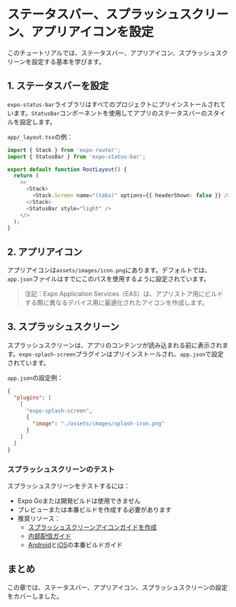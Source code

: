 # ステータスバー、スプラッシュスクリーン、アプリアイコンを設定

このチュートリアルでは、ステータスバー、アプリアイコン、スプラッシュスクリーンを設定する基本を学びます。

## 1. ステータスバーを設定

`expo-status-bar`ライブラリはすべてのプロジェクトにプリインストールされています。`StatusBar`コンポーネントを使用してアプリのステータスバーのスタイルを設定します。

`app/_layout.tsx`の例：

```typescript
import { Stack } from 'expo-router';
import { StatusBar } from 'expo-status-bar';

export default function RootLayout() {
  return (
    <>
      <Stack>
        <Stack.Screen name="(tabs)" options={{ headerShown: false }} />
      </Stack>
      <StatusBar style="light" />
    </>
  );
}
```

## 2. アプリアイコン

アプリアイコンは`assets/images/icon.png`にあります。デフォルトでは、`app.json`ファイルはすでにこのパスを使用するように設定されています。

> 注記：Expo Application Services（EAS）は、アプリストア用にビルドする際に異なるデバイス用に最適化されたアイコンを作成します。

## 3. スプラッシュスクリーン

スプラッシュスクリーンは、アプリのコンテンツが読み込まれる前に表示されます。`expo-splash-screen`プラグインはプリインストールされ、`app.json`で設定されています。

`app.json`の設定例：

```json
{
  "plugins": [
    [
      "expo-splash-screen",
      {
        "image": "./assets/images/splash-icon.png"
      }
    ]
  ]
}
```

### スプラッシュスクリーンのテスト

スプラッシュスクリーンをテストするには：
- Expo Goまたは開発ビルドは使用できません
- プレビューまたは本番ビルドを作成する必要があります
- 推奨リソース：
  - [スプラッシュスクリーンアイコンガイドを作成](/develop/user-interface/splash-screen-and-app-icon#splash-screen)
  - [内部配信ガイド](/tutorial/eas/internal-distribution-builds)
  - [Android](/tutorial/eas/android-production-build)と[iOS](/tutorial/eas/ios-production-build)の本番ビルドガイド

## まとめ

この章では、ステータスバー、アプリアイコン、スプラッシュスクリーンの設定をカバーしました。
